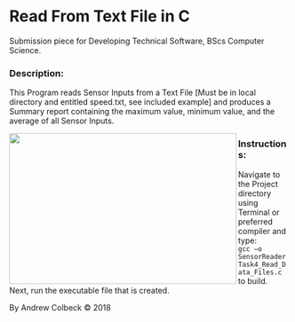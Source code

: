 # Read From Text File in C
Submission piece for Developing Technical Software, BScs Computer Science.



### Description:
This Program reads Sensor Inputs from a Text File [Must be in local directory and entitled speed.txt, see included example] and produces a Summary report containing the maximum value, minimum value, and the average of all Sensor Inputs.

<p align="center">
  <img align="left" width="409" height="272" src="https://gdurl.com/P2JK" >
</p>

### Instructions:
Navigate to the Project directory using Terminal or preferred compiler and type:<br> 
``` gcc –o SensorReader Task4_Read_Data_Files.c ``` to build.  
Next, run the executable file that is created.
<br>

By Andrew Colbeck © 2018
